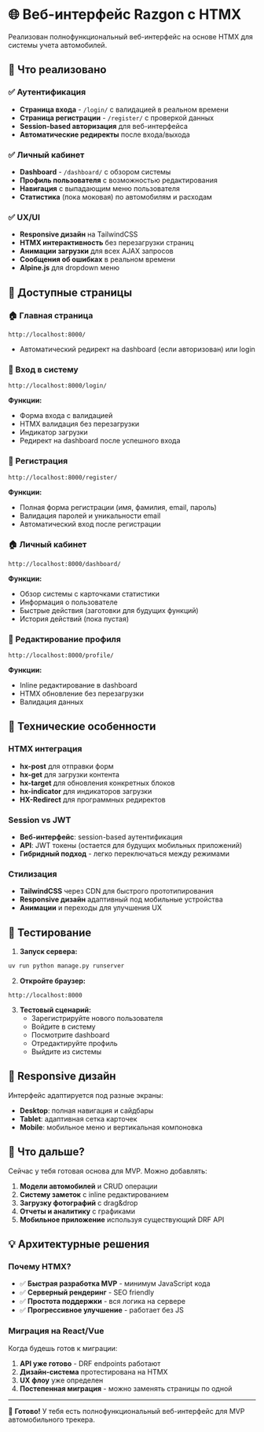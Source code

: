 # 🌐 Веб-интерфейс Razgon с HTMX

Реализован полнофункциональный веб-интерфейс на основе HTMX для системы учета автомобилей.

## 🚀 Что реализовано

### ✅ Аутентификация
- **Страница входа** - `/login/` с валидацией в реальном времени
- **Страница регистрации** - `/register/` с проверкой данных
- **Session-based авторизация** для веб-интерфейса
- **Автоматические редиректы** после входа/выхода

### ✅ Личный кабинет
- **Dashboard** - `/dashboard/` с обзором системы
- **Профиль пользователя** с возможностью редактирования
- **Навигация** с выпадающим меню пользователя
- **Статистика** (пока моковая) по автомобилям и расходам

### ✅ UX/UI
- **Responsive дизайн** на TailwindCSS
- **HTMX интерактивность** без перезагрузки страниц
- **Анимации загрузки** для всех AJAX запросов
- **Сообщения об ошибках** в реальном времени
- **Alpine.js** для dropdown меню

## 🎯 Доступные страницы

### 🏠 Главная страница
```
http://localhost:8000/
```
- Автоматический редирект на dashboard (если авторизован) или login

### 🔐 Вход в систему
```
http://localhost:8000/login/
```
**Функции:**
- Форма входа с валидацией
- HTMX валидация без перезагрузки
- Индикатор загрузки
- Редирект на dashboard после успешного входа

### 📝 Регистрация
```
http://localhost:8000/register/
```
**Функции:**
- Полная форма регистрации (имя, фамилия, email, пароль)
- Валидация паролей и уникальности email
- Автоматический вход после регистрации

### 🏠 Личный кабинет
```
http://localhost:8000/dashboard/
```
**Функции:**
- Обзор системы с карточками статистики
- Информация о пользователе
- Быстрые действия (заготовки для будущих функций)
- История действий (пока пустая)

### 👤 Редактирование профиля
```
http://localhost:8000/profile/
```
**Функции:**
- Inline редактирование в dashboard
- HTMX обновление без перезагрузки
- Валидация данных

## 🔧 Технические особенности

### HTMX интеграция
- **hx-post** для отправки форм
- **hx-get** для загрузки контента
- **hx-target** для обновления конкретных блоков
- **hx-indicator** для индикаторов загрузки
- **HX-Redirect** для программных редиректов

### Session vs JWT
- **Веб-интерфейс**: session-based аутентификация
- **API**: JWT токены (остается для будущих мобильных приложений)
- **Гибридный подход** - легко переключаться между режимами

### Стилизация
- **TailwindCSS** через CDN для быстрого прототипирования
- **Responsive дизайн** адаптивный под мобильные устройства
- **Анимации** и переходы для улучшения UX

## 🧪 Тестирование

1. **Запуск сервера:**
```bash
uv run python manage.py runserver
```

2. **Откройте браузер:**
```
http://localhost:8000
```

3. **Тестовый сценарий:**
   - Зарегистрируйте нового пользователя
   - Войдите в систему
   - Посмотрите dashboard
   - Отредактируйте профиль
   - Выйдите из системы

## 📱 Responsive дизайн

Интерфейс адаптируется под разные экраны:
- **Desktop**: полная навигация и сайдбары
- **Tablet**: адаптивная сетка карточек
- **Mobile**: мобильное меню и вертикальная компоновка

## 🔄 Что дальше?

Сейчас у тебя готовая основа для MVP. Можно добавлять:

1. **Модели автомобилей** и CRUD операции
2. **Систему заметок** с inline редактированием
3. **Загрузку фотографий** с drag&drop
4. **Отчеты и аналитику** с графиками
5. **Мобильное приложение** используя существующий DRF API

## 💡 Архитектурные решения

### Почему HTMX?
- ✅ **Быстрая разработка MVP** - минимум JavaScript кода
- ✅ **Серверный рендеринг** - SEO friendly
- ✅ **Простота поддержки** - вся логика на сервере
- ✅ **Прогрессивное улучшение** - работает без JS

### Миграция на React/Vue
Когда будешь готов к миграции:
1. **API уже готово** - DRF endpoints работают
2. **Дизайн-система** протестирована на HTMX
3. **UX флоу** уже определен
4. **Постепенная миграция** - можно заменять страницы по одной

---

🎉 **Готово!** У тебя есть полнофункциональный веб-интерфейс для MVP автомобильного трекера.
